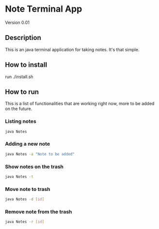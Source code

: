# Note Terminal App
Version 0.01

## Description
This is an java terminal application for taking notes. It's that simple.

## How to install
run ./install.sh 

## How to run
This is a list of functionalities that are working right now, more to be added on the future. 

### Listing notes
```bash
java Notes
```
### Adding a new note
```bash
java Notes -a "Note to be added"
```
### Show notes on the trash
```bash
java Notes -t
```
### Move note to trash
```bash
java Notes -d [id]
```
### Remove note from the trash
```bash
java Notes -r [id]
```